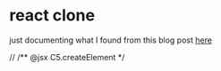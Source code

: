 # react clone

just documenting what I found from this blog post [here](https://pomb.us/build-your-own-react/)

// /** @jsx C5.createElement */